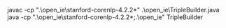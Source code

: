 javac -cp ".\open_ie\stanford-corenlp-4.2.2\*" .\open_ie\TripleBuilder.java
java -cp ".\open_ie\stanford-corenlp-4.2.2\*;.\open_ie\" TripleBuilder